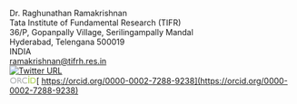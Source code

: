 Dr. Raghunathan Ramakrishnan         
Tata Institute of Fundamental Research (TIFR)           
36/P, Gopanpally Village, Serilingampally Mandal           
Hyderabad, Telengana 500019          
INDIA            
<ramakrishnan@tifrh.res.in>      
[![Twitter URL](https://img.shields.io/twitter/url/https/twitter.com/raghurama123.svg?style=social&label=%20%40raghurama123)](https://twitter.com/raghurama123)  
<img src="assets/img/orcid.png"  height="15">[  https://orcid.org/0000-0002-7288-9238](https://orcid.org/0000-0002-7288-9238)     

